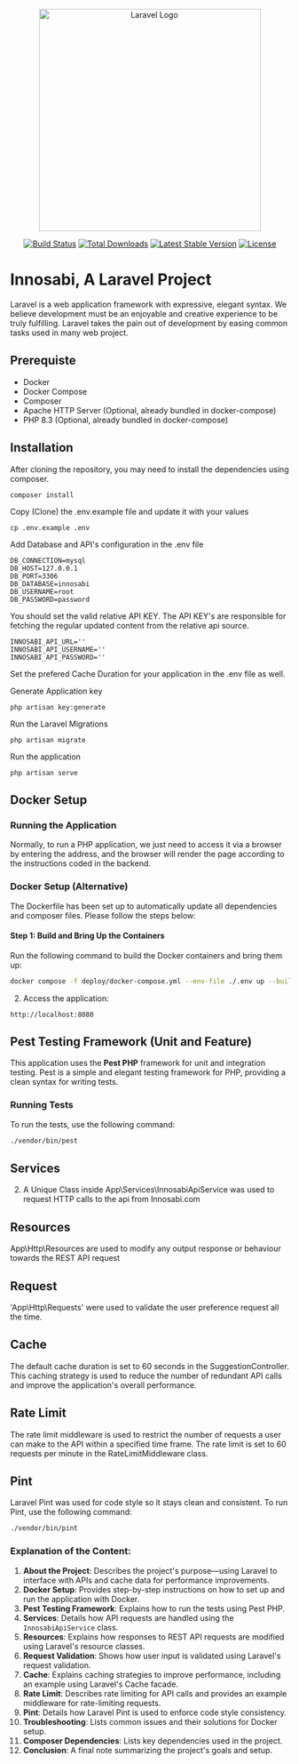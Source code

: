 <p align="center"><a href="https://laravel.com" target="_blank"><img src="https://raw.githubusercontent.com/laravel/art/master/logo-lockup/5%20SVG/2%20CMYK/1%20Full%20Color/laravel-logolockup-cmyk-red.svg" width="400" alt="Laravel Logo"></a></p>

<p align="center">
<a href="https://github.com/laravel/framework/actions"><img src="https://github.com/laravel/framework/workflows/tests/badge.svg" alt="Build Status"></a>
<a href="https://packagist.org/packages/laravel/framework"><img src="https://img.shields.io/packagist/dt/laravel/framework" alt="Total Downloads"></a>
<a href="https://packagist.org/packages/laravel/framework"><img src="https://img.shields.io/packagist/v/laravel/framework" alt="Latest Stable Version"></a>
<a href="https://packagist.org/packages/laravel/framework"><img src="https://img.shields.io/packagist/l/laravel/framework" alt="License"></a>
</p>

# Innosabi, A Laravel Project

Laravel is a web application framework with expressive, elegant syntax. We believe development must be an enjoyable and creative experience to be truly fulfilling. Laravel takes the pain out of development by easing common tasks used in many web project.

## Prerequiste

-   Docker
-   Docker Compose
-   Composer
-   Apache HTTP Server (Optional, already bundled in docker-compose)
-   PHP 8.3 (Optional, already bundled in docker-compose)

## Installation

After cloning the repository, you may need to install the dependencies using composer.

```
composer install
```

Copy (Clone) the .env.example file and update it with your values

```
cp .env.example .env
```

Add Database and API's configuration in the .env file

```
DB_CONNECTION=mysql
DB_HOST=127.0.0.1
DB_PORT=3306
DB_DATABASE=innosabi
DB_USERNAME=root
DB_PASSWORD=password
```

You should set the valid relative API KEY.
The API KEY's are responsible for fetching the regular updated content from the relative api source.

```
INNOSABI_API_URL=''
INNOSABI_API_USERNAME=''
INNOSABI_API_PASSWORD=''
```

Set the prefered Cache Duration for your application in the .env file as well.


Generate Application key

```
php artisan key:generate
```

Run the Laravel Migrations

```
php artisan migrate
```
Run the application

```
php artisan serve
```

## Docker Setup

### Running the Application

Normally, to run a PHP application, we just need to access it via a browser by entering the address, and the browser will render the page according to the instructions coded in the backend.

### Docker Setup (Alternative)

The Dockerfile has been set up to automatically update all dependencies and composer files. Please follow the steps below:

#### Step 1: Build and Bring Up the Containers

Run the following command to build the Docker containers and bring them up:

```bash
docker compose -f deploy/docker-compose.yml --env-file ./.env up --build
```

2. Access the application:

```
http://localhost:8080
```

## Pest Testing Framework (Unit and Feature)

This application uses the **Pest PHP** framework for unit and integration testing. Pest is a simple and elegant testing framework for PHP, providing a clean syntax for writing tests.

### Running Tests

To run the tests, use the following command:

```bash
./vendor/bin/pest
```

## Services

2. A Unique Class inside App\Services\InnosabiApiService was used to request HTTP calls to the api from Innosabi.com

## Resources

App\Http\Resources are used to modify any output response or behaviour towards the REST API request

## Request

'App\Http\Requests' were used to validate the user preference request all the time.

## Cache

The default cache duration is set to 60 seconds in the SuggestionController. This caching strategy is used to reduce the number of redundant API calls and improve the application's overall performance.

## Rate Limit

The rate limit middleware is used to restrict the number of requests a user can make to the API within a specified time frame. The rate limit is set to 60 requests per minute in the RateLimitMiddleware class.

## Pint

Laravel Pint was used for code style so it stays clean and consistent.
To run Pint, use the following command:

```bash
./vendor/bin/pint
```

### Explanation of the Content:

1. **About the Project**: Describes the project's purpose—using Laravel to interface with APIs and cache data for performance improvements.
2. **Docker Setup**: Provides step-by-step instructions on how to set up and run the application with Docker.
3. **Pest Testing Framework**: Explains how to run the tests using Pest PHP.
4. **Services**: Details how API requests are handled using the `InnosabiApiService` class.
5. **Resources**: Explains how responses to REST API requests are modified using Laravel's resource classes.
6. **Request Validation**: Shows how user input is validated using Laravel's request validation.
7. **Cache**: Explains caching strategies to improve performance, including an example using Laravel's Cache facade.
8. **Rate Limit**: Describes rate limiting for API calls and provides an example middleware for rate-limiting requests.
9. **Pint**: Details how Laravel Pint is used to enforce code style consistency.
10. **Troubleshooting**: Lists common issues and their solutions for Docker setup.
11. **Composer Dependencies**: Lists key dependencies used in the project.
12. **Conclusion**: A final note summarizing the project's goals and setup.
